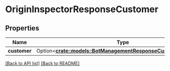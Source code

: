 # OriginInspectorResponseCustomer

## Properties

Name | Type | Description | Notes
------------ | ------------- | ------------- | -------------
**customer** | Option<[**crate::models::BotManagementResponseCustomerCustomer**](BotManagementResponseCustomerCustomer.md)> |  | 

[[Back to API list]](../README.md#documentation-for-api-endpoints) [[Back to README]](../README.md)



